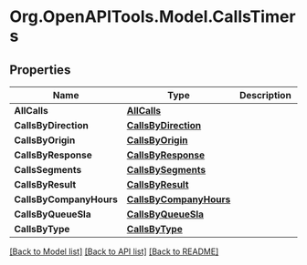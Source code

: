 
# Org.OpenAPITools.Model.CallsTimers

## Properties

Name | Type | Description | Notes
------------ | ------------- | ------------- | -------------
**AllCalls** | [**AllCalls**](AllCalls.md) |  | [optional] 
**CallsByDirection** | [**CallsByDirection**](CallsByDirection.md) |  | [optional] 
**CallsByOrigin** | [**CallsByOrigin**](CallsByOrigin.md) |  | [optional] 
**CallsByResponse** | [**CallsByResponse**](CallsByResponse.md) |  | [optional] 
**CallsSegments** | [**CallsBySegments**](CallsBySegments.md) |  | [optional] 
**CallsByResult** | [**CallsByResult**](CallsByResult.md) |  | [optional] 
**CallsByCompanyHours** | [**CallsByCompanyHours**](CallsByCompanyHours.md) |  | [optional] 
**CallsByQueueSla** | [**CallsByQueueSla**](CallsByQueueSla.md) |  | [optional] 
**CallsByType** | [**CallsByType**](CallsByType.md) |  | [optional] 

[[Back to Model list]](../README.md#documentation-for-models)
[[Back to API list]](../README.md#documentation-for-api-endpoints)
[[Back to README]](../README.md)

